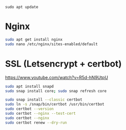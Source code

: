 `sudo apt update`

# Nginx
```bash
sudo apt get install nginx
sudo nano /etc/nginx/sites-enabled/default
```

# SSL (Letsencrypt + certbot)
https://www.youtube.com/watch?v=R5d-hN9UtpU

```bash
sudo apt install snapd
sudo snap install core; sudo snap refresh core

sudo snap install --classic certbot
sudo ln -s /snap/bin/certbot /usr/bin/certbot
sudo certbot --version
sudo certbot --nginx --test-cert
sudo certbot --nginx
sudo certbot renew --dry-run
```
